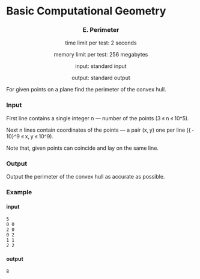 # Basic Computational Geometry
### <p align = "center"> E. Perimeter </p>
<div align = "center"> 
  time limit per test: 2 seconds 
  
  memory limit per test: 256 megabytes

  input: standard input

  output: standard output
</div>
For given points on a plane find the perimeter of the convex hull.

### Input
First line contains a single integer n — number of the points (3 ≤ n ≤ 10^5).

Next n lines contain coordinates of the points — a pair (x, y) one per line ({ - 10}^9 ≤ x, y ≤ 10^9).

Note that, given points can coincide and lay on the same line.

### Output
Output the perimeter of the convex hull as accurate as possible.

### Example
#### input
```
5
0 0
2 0
0 2
1 1
2 2
```
#### output
```8```
